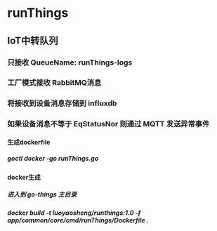 # runThings
## IoT中转队列
### 只接收 QueueName: runThings-logs
### 工厂模式接收  RabbitMQ消息
### 将接收到设备消息存储到 influxdb
### 如果设备消息不等于 EqStatusNor 则通过 MQTT 发送异常事件

#### 生成dockerfile
##### goctl docker -go runThings.go
#### docker生成
##### 进入到 go-things 主目录
##### docker build -t luoyaosheng/runthings:1.0 -f app/common/core/cmd/runThings/Dockerfile .